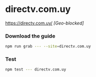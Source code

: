 # directv.com.uy

https://directv.com.uy/ _[Geo-blocked]_

### Download the guide

```sh
npm run grab --- --site=directv.com.uy
```

### Test

```sh
npm test --- directv.com.uy
```
